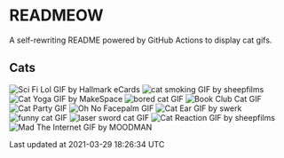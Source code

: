 # READMEOW

A self-rewriting README powered by GitHub Actions to display cat gifs.

## Cats

![Sci Fi Lol GIF by Hallmark eCards](https://media1.giphy.com/media/BzyTuYCmvSORqs1ABM/200.gif?cid=a0cc1d54folt28kt1a5hyucx132jnlmfqwzt30gb9n1jg7gr&rid=200.gif)
![cat smoking GIF by sheepfilms](https://media4.giphy.com/media/3o6Zt481isNVuQI1l6/200.gif?cid=a0cc1d54folt28kt1a5hyucx132jnlmfqwzt30gb9n1jg7gr&rid=200.gif)
![Cat Yoga GIF by MakeSpace](https://media1.giphy.com/media/xUPGcyi4YxcZp8dWZq/200.gif?cid=a0cc1d54folt28kt1a5hyucx132jnlmfqwzt30gb9n1jg7gr&rid=200.gif)
![bored cat GIF](https://media3.giphy.com/media/mlvseq9yvZhba/200.gif?cid=a0cc1d54folt28kt1a5hyucx132jnlmfqwzt30gb9n1jg7gr&rid=200.gif)
![Book Club Cat GIF](https://media4.giphy.com/media/1iu8uG2cjYFZS6wTxv/200.gif?cid=a0cc1d54folt28kt1a5hyucx132jnlmfqwzt30gb9n1jg7gr&rid=200.gif)
![Cat Party GIF](https://media2.giphy.com/media/jpbnoe3UIa8TU8LM13/200.gif?cid=a0cc1d54folt28kt1a5hyucx132jnlmfqwzt30gb9n1jg7gr&rid=200.gif)
![Oh No Facepalm GIF](https://media3.giphy.com/media/yFQ0ywscgobJK/200.gif?cid=a0cc1d54folt28kt1a5hyucx132jnlmfqwzt30gb9n1jg7gr&rid=200.gif)
![Cat Ear GIF by swerk](https://media0.giphy.com/media/MCfhrrNN1goH6/200.gif?cid=a0cc1d54folt28kt1a5hyucx132jnlmfqwzt30gb9n1jg7gr&rid=200.gif)
![funny cat GIF](https://media0.giphy.com/media/13CoXDiaCcCoyk/200.gif?cid=a0cc1d54folt28kt1a5hyucx132jnlmfqwzt30gb9n1jg7gr&rid=200.gif)
![laser sword cat GIF](https://media3.giphy.com/media/q1MeAPDDMb43K/200.gif?cid=a0cc1d54folt28kt1a5hyucx132jnlmfqwzt30gb9n1jg7gr&rid=200.gif)
![Cat Reaction GIF by sheepfilms](https://media0.giphy.com/media/1KoN1DMBnCMWk/200.gif?cid=a0cc1d54folt28kt1a5hyucx132jnlmfqwzt30gb9n1jg7gr&rid=200.gif)
![Mad The Internet GIF by MOODMAN](https://media4.giphy.com/media/VbnUQpnihPSIgIXuZv/200.gif?cid=a0cc1d54folt28kt1a5hyucx132jnlmfqwzt30gb9n1jg7gr&rid=200.gif)


Last updated at 2021-03-29 18:26:34 UTC
